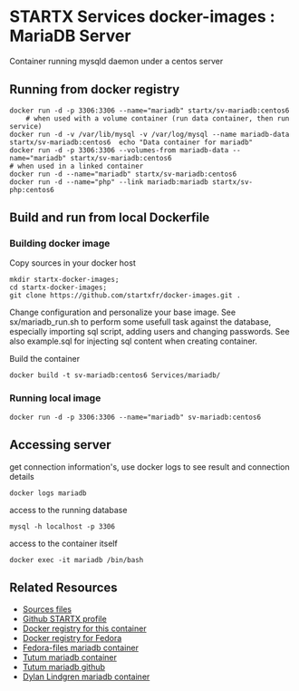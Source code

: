 # STARTX Services docker-images : MariaDB Server

Container running mysqld daemon under a centos server

## Running from docker registry

	docker run -d -p 3306:3306 --name="mariadb" startx/sv-mariadb:centos6
        # when used with a volume container (run data container, then run service)
	docker run -d -v /var/lib/mysql -v /var/log/mysql --name mariadb-data startx/sv-mariadb:centos6  echo "Data container for mariadb"
	docker run -d -p 3306:3306 --volumes-from mariadb-data --name="mariadb" startx/sv-mariadb:centos6
	# when used in a linked container
	docker run -d --name="mariadb" startx/sv-mariadb:centos6
	docker run -d --name="php" --link mariadb:mariadb startx/sv-php:centos6

## Build and run from local Dockerfile
### Building docker image
Copy sources in your docker host 

	mkdir startx-docker-images; 
	cd startx-docker-images;
	git clone https://github.com/startxfr/docker-images.git .

Change configuration and personalize your base image. See sx/mariadb_run.sh to perform some usefull task against the database, especially importing sql script, adding users and changing passwords. See also example.sql for injecting sql content when creating container.

Build the container

	docker build -t sv-mariadb:centos6 Services/mariadb/

### Running local image

	docker run -d -p 3306:3306 --name="mariadb" sv-mariadb:centos6

## Accessing server
get connection information's, use docker logs to see result and connection details

	docker logs mariadb

access to the running database

	mysql -h localhost -p 3306

access to the container itself

	docker exec -it mariadb /bin/bash

## Related Resources
* [Sources files](https://github.com/startxfr/docker-images/tree/master/Services/mariadb)
* [Github STARTX profile](https://github.com/startxfr/docker-images)
* [Docker registry for this container](https://registry.hub.docker.com/u/startx/sv-mariadb/)
* [Docker registry for Fedora](https://registry.hub.docker.com/u/fedora/)
* [Fedora-files mariadb container](https://github.com/fedora-cloud/Fedora-Dockerfiles/tree/master/mariadb)
* [Tutum mariadb container](https://registry.hub.docker.com/u/tutum/mariadb/)
* [Tutum mariadb github](https://github.com/tutumcloud/tutum-docker-mariadb)
* [Dylan Lindgren mariadb container](https://registry.hub.docker.com/u/dylanlindgren/docker-mariadb/)